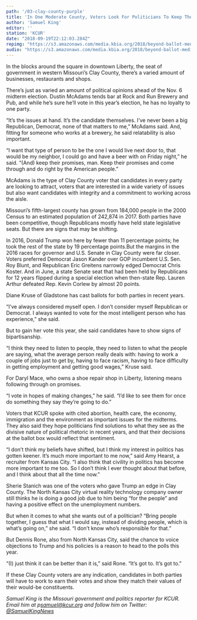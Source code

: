 ```yaml
---
path: '/03-clay-county-purple'
title: 'In One Moderate County, Voters Look For Politicians To Keep Their Promises'
author: 'Samuel King'
editor: ''
station: 'KCUR'
date: "2018-09-19T22:12:03.284Z"
repimg: "https://s3.amazonaws.com/media.kbia.org/2018/beyond-ballot-media/ccthumb.jpg"
audio: "https://s3.amazonaws.com/media.kbia.org/2018/beyond-ballot-media/ClayCo_FEATURE.mp3"
---
```


In the blocks around the square in downtown Liberty, the seat of government in western Missouri’s Clay County, there’s a varied amount of businesses, restaurants and shops. 

There’s just as varied an amount of political opinions ahead of the Nov. 6 midterm election. Dustin McAdams tends bar at Rock and Run Brewery and Pub, and while he’s sure he’ll vote in this year’s election, he has no loyalty to one party.

“It’s the issues at hand. It’s the candidate themselves. I’ve never been a big Republican, Democrat, none of that matters to me,” McAdams said. And, fitting for someone who works at a brewery, he said relatability is also important. 

“I want that type of person to be the one I would live next door to, that would be my neighbor, I could go and have a beer with on Friday night,” he said. “(And) keep their promises, man. Keep their promises and come through and do right by the American people.”

McAdams is the type of Clay County voter that candidates in every party are looking to attract, voters that are interested in a wide variety of issues but also want candidates with integrity and a commitment to working across the aisle.

Missouri’s fifth-largest county has grown from 184,000 people in the 2000 Census to an estimated population of 242,874 in 2017. Both parties have been competitive, though Republicans mostly have held state legislative seats. But there are signs that may be shifting.

In 2016, Donald Trump won here by fewer than 11 percentage points; he took the rest of the state by 19 percentage points.But the margins in the 2016 races for governor and U.S. Senate in Clay County were far closer. Voters preferred Democrat Jason Kander over GOP incumbent U.S. Sen. Roy Blunt, and Republican Eric Greitens narrowly edged Democrat Chris Koster. And in June, a state Senate seat that had been held by Republicans for 12 years flipped during a special election when then-state Rep. Lauren Arthur defeated Rep. Kevin Corlew by almost 20 points.

Diane Kruse of Gladstone has cast ballots for both parties in recent years.

“I’ve always considered myself open. I don’t consider myself Republican or Democrat. I always wanted to vote for the most intelligent person who has experience,” she said.

But to gain her vote this year, she said candidates have to show signs of bipartisanship.

“I think they need to listen to people, they need to listen to what the people are saying, what the average person really deals with: having to work a couple of jobs just to get by, having to face racism, having to face difficulty in getting employment and getting good wages,” Kruse said.

For Daryl Mace, who owns a shoe repair shop in Liberty, listening means following through on promises.

“I vote in hopes of making changes,” he said. “I’d like to see them for once do something they say they’re going to do.”

Voters that KCUR spoke with cited abortion, health care, the economy, immigration and the environment as important issues for the midterms. They also said they hope politicians find solutions to what they see as the divisive nature of political rhetoric in recent years, and that their decisions at the ballot box would reflect that sentiment.

“I don’t think my beliefs have shifted, but I think my interest in politics has gotten keener. It’s much more important to me now,” said Amy Hearst, a recruiter from Kansas City. “I also think that civility in politics has become more important to me too. So I don’t think I ever thought about that before, and I think about that all the time now.”

Sherie Stanich was one of the voters who gave Trump an edge in Clay County. The North Kansas City virtual reality technology company owner still thinks he is doing a good job due to him being “for the people” and having a positive effect on the unemployment numbers. 

But when it comes to what she wants out of a politician? “Bring people together, I guess that what I would say, instead of dividing people, which is what’s going on,” she said. “I don’t know who’s responsible for that.”

But Dennis Rone, also from North Kansas City, said the chance to voice objections to Trump and his policies is a reason to head to the polls this year. 

“(I) just think it can be better than it is,” said Rone. “It’s got to. It’s got to.”

If these Clay County voters are any indication, candidates in both parties will have to work to earn their votes and show they match their values of their would-be constituents.

_Samuel King is the Missouri government and politics reporter for KCUR. Email him at p[samuel@kcur.org](mailto:samuel@kcur.org) and follow him on Twitter: [@SamuelKingNews](https://twitter.com/SamuelKingNews?lang=en)_